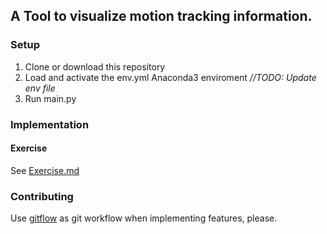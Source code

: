 ## A Tool to visualize motion tracking information.

### Setup

1. Clone or download this repository
2. Load and activate the env.yml Anaconda3 enviroment _//TODO: Update env file_
3. Run main.py

### Implementation

#### Exercise

See [Exercise.md](docs/exercise.md)

### Contributing

Use [gitflow](https://de.atlassian.com/git/tutorials/comparing-workflows/gitflow-workflow) as git workflow when implementing features, please.
